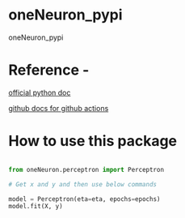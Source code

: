 # oneNeuron_pypi
oneNeuron_pypi

# Reference -
[official python doc](https://packaging.python.org/tutorials/packaging-projects/)

[github docs for github actions](https://docs.github.com/en/actions/automating-builds-and-tests/building-and-testing-python#publishing-to-package-registries)

# How to use this package
```python

from oneNeuron.perceptron import Perceptron

# Get x and y and then use below commands

model = Perceptron(eta=eta, epochs=epochs)
model.fit(X, y)
   
```
